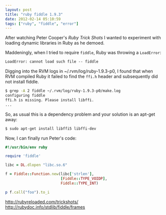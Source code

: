 ```yaml
---
layout: post
title: "ruby fiddle 1.9.3"
date: 2012-02-14 05:10:59
tags: ["ruby", "fiddle", "error"]
---
```


After watching Peter Cooper's _Ruby Trick Shots_ I wanted to experiment
with loading dynamic libraries in Ruby as he demoed. 

Maddeningly, when I tried to require `fiddle`, Ruby was throwing a `LoadError`:

```txt
LoadError: cannot load such file -- fiddle
```

Digging into the RVM logs in ~/.rvm/log/ruby-1.9.3-p0, I found that when RVM
compiled Ruby it failed to find the `ffi.h` header and
subsequently did not install fiddle.

```bash
$ grep -A 2 fiddle ~/.rvm/log/ruby-1.9.3-p0/make.log 
configuring fiddle
ffi.h is missing. Please install libffi.
...
```

So, as usual this is a dependency problem and your solution is an apt-get away:

```bash
$ sudo apt-get install libffi5 libffi-dev
```


Now, I can finally run Peter's code:

```ruby
#!/usr/bin/env ruby

require 'fiddle'

libc = DL.dlopen "libc.so.6"

f = Fiddle::Function.new(libc['strlen'],
                         [Fiddle::TYPE_VOIDP],
                         Fiddle::TYPE_INT)

p f.call("foo").to_i
```

<http://rubyreloaded.com/trickshots/>   
<http://rubydoc.info/stdlib/fiddle/frames>
